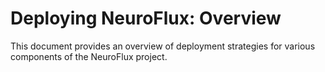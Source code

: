# Deploying NeuroFlux: Overview

This document provides an overview of deployment strategies for various components of the NeuroFlux project.
